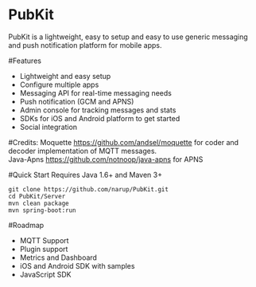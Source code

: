 # PubKit
PubKit is a lightweight, easy to setup and easy to use generic messaging and push notification platform for mobile apps. 

#Features
* Lightweight and easy setup
* Configure multiple apps
* Messaging API for real-time messaging needs
* Push notification (GCM and APNS) 
* Admin console for tracking messages and stats
* SDKs for iOS and Android platform to get started
* Social integration

#Credits:
Moquette <a href="https://github.com/andsel/moquette">https://github.com/andsel/moquette</a>
for coder and decoder implementation of MQTT messages.
<br/>
Java-Apns <a href="https://github.com/notnoop/java-apns">https://github.com/notnoop/java-apns</a> for APNS

#Quick Start
Requires Java 1.6+ and Maven 3+

```
git clone https://github.com/narup/PubKit.git
cd PubKit/Server
mvn clean package
mvn spring-boot:run
```
#Roadmap
* MQTT Support
* Plugin support
* Metrics and Dashboard
* iOS and Android SDK with samples
* JavaScript SDK
